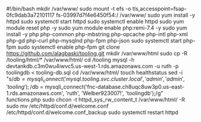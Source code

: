 #!/bin/bash
mkdir /var/www/
sudo mount -t efs -o tls,accesspoint=fsap-0fc9dab3a72101117 fs-03997d7f4e6450f54:/ /var/www/
sudo yum install -y httpd
sudo systemctl start httpd
sudo systemctl enable httpd
sudo yum module reset php -y
sudo yum module enable php:remi-7.4 -y
sudo yum install -y php php-common php-mbstring php-opcache php-intl php-xml php-gd php-curl php-mysqlnd php-fpm php-json
sudo systemctl start php-fpm
sudo systemctl enable php-fpm
git clone https://github.com/alagbaski/tooling.git
mkdir /var/www/html
sudo cp -R /tooling/html/*  /var/www/html/
cd /tooling
mysql -h devtankdb.c3m0wu4iwvc5.us-west-1.rds.amazonaws.com -u ruth -p toolingdb < tooling-db.sql
cd /var/www/html/
touch healthstatus
sed -i "s/$db = mysqli_connect('mysql.tooling.svc.cluster.local', 'admin', 'admin', 'tooling');/$db = mysqli_connect('fnc-database.ch8uqc8uw3p0.us-east-1.rds.amazonaws.com', 'ruth', 'Welber923007!', 'toolingdb');/g" functions.php
sudo chcon -t httpd_sys_rw_content_t /var/www/html/ -R
sudo mv /etc/httpd/conf.d/welcome.conf /etc/httpd/conf.d/welcome.conf_backup
sudo systemctl restart httpd
